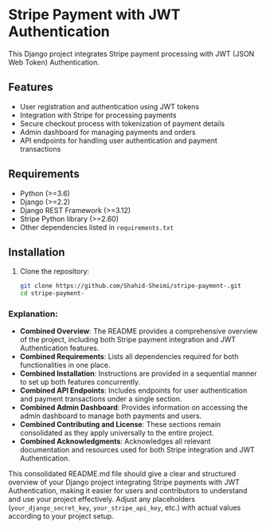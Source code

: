 # Stripe Payment with JWT Authentication

This Django project integrates Stripe payment processing with JWT (JSON Web Token) Authentication.

## Features

- User registration and authentication using JWT tokens
- Integration with Stripe for processing payments
- Secure checkout process with tokenization of payment details
- Admin dashboard for managing payments and orders
- API endpoints for handling user authentication and payment transactions

## Requirements

- Python (>=3.6)
- Django (>=2.2)
- Django REST Framework (>=3.12)
- Stripe Python library (>=2.60)
- Other dependencies listed in `requirements.txt`

## Installation

1. Clone the repository:

   ```bash
   git clone https://github.com/Shahid-Sheimi/stripe-payment-.git
   cd stripe-payment-

   
### Explanation:

- **Combined Overview**: The README provides a comprehensive overview of the project, including both Stripe payment integration and JWT Authentication features.
- **Combined Requirements**: Lists all dependencies required for both functionalities in one place.
- **Combined Installation**: Instructions are provided in a sequential manner to set up both features concurrently.
- **Combined API Endpoints**: Includes endpoints for user authentication and payment transactions under a single section.
- **Combined Admin Dashboard**: Provides information on accessing the admin dashboard to manage both payments and users.
- **Combined Contributing and License**: These sections remain consolidated as they apply universally to the entire project.
- **Combined Acknowledgments**: Acknowledges all relevant documentation and resources used for both Stripe integration and JWT Authentication.

This consolidated README.md file should give a clear and structured overview of your Django project integrating Stripe payments with JWT Authentication, making it easier for users and contributors to understand and use your project effectively. Adjust any placeholders (`your_django_secret_key`, `your_stripe_api_key`, etc.) with actual values according to your project setup.

